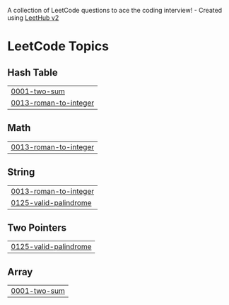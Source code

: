 A collection of LeetCode questions to ace the coding interview! - Created using [LeetHub v2](https://github.com/arunbhardwaj/LeetHub-2.0)
<!---LeetCode Topics Start-->
# LeetCode Topics
## Hash Table
|  |
| ------- |
| [0001-two-sum](https://github.com/Siyabojewar/DrGViswanathanChallengeTeachersDay/tree/master/0001-two-sum) |
| [0013-roman-to-integer](https://github.com/Siyabojewar/DrGViswanathanChallengeTeachersDay/tree/master/0013-roman-to-integer) |
## Math
|  |
| ------- |
| [0013-roman-to-integer](https://github.com/Siyabojewar/DrGViswanathanChallengeTeachersDay/tree/master/0013-roman-to-integer) |
## String
|  |
| ------- |
| [0013-roman-to-integer](https://github.com/Siyabojewar/DrGViswanathanChallengeTeachersDay/tree/master/0013-roman-to-integer) |
| [0125-valid-palindrome](https://github.com/Siyabojewar/DrGViswanathanChallengeTeachersDay/tree/master/0125-valid-palindrome) |
## Two Pointers
|  |
| ------- |
| [0125-valid-palindrome](https://github.com/Siyabojewar/DrGViswanathanChallengeTeachersDay/tree/master/0125-valid-palindrome) |
## Array
|  |
| ------- |
| [0001-two-sum](https://github.com/Siyabojewar/DrGViswanathanChallengeTeachersDay/tree/master/0001-two-sum) |
<!---LeetCode Topics End-->